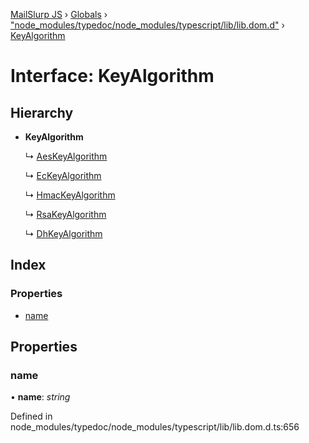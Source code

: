[MailSlurp JS](../README.md) › [Globals](../globals.md) › ["node_modules/typedoc/node_modules/typescript/lib/lib.dom.d"](../modules/_node_modules_typedoc_node_modules_typescript_lib_lib_dom_d_.md) › [KeyAlgorithm](_node_modules_typedoc_node_modules_typescript_lib_lib_dom_d_.keyalgorithm.md)

# Interface: KeyAlgorithm

## Hierarchy

* **KeyAlgorithm**

  ↳ [AesKeyAlgorithm](_node_modules_typedoc_node_modules_typescript_lib_lib_dom_d_.aeskeyalgorithm.md)

  ↳ [EcKeyAlgorithm](_node_modules_typedoc_node_modules_typescript_lib_lib_dom_d_.eckeyalgorithm.md)

  ↳ [HmacKeyAlgorithm](_node_modules_typedoc_node_modules_typescript_lib_lib_dom_d_.hmackeyalgorithm.md)

  ↳ [RsaKeyAlgorithm](_node_modules_typedoc_node_modules_typescript_lib_lib_dom_d_.rsakeyalgorithm.md)

  ↳ [DhKeyAlgorithm](_node_modules_typedoc_node_modules_typescript_lib_lib_dom_d_.dhkeyalgorithm.md)

## Index

### Properties

* [name](_node_modules_typedoc_node_modules_typescript_lib_lib_dom_d_.keyalgorithm.md#name)

## Properties

###  name

• **name**: *string*

Defined in node_modules/typedoc/node_modules/typescript/lib/lib.dom.d.ts:656
